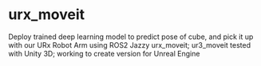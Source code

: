 # urx_moveit
Deploy trained deep learning model to predict pose of cube, and pick it up with our URx Robot Arm using ROS2 Jazzy urx_moveit; ur3_moveit tested with Unity 3D; working to create version for Unreal Engine
